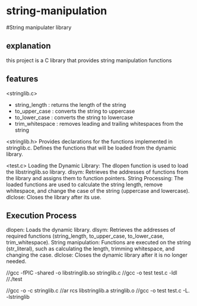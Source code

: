 # string-manipulation

#String manipulater library 

## explanation
this project is a C library that provides string manipulation functions

## features
<stringlib.c>
- string_length : returns the length of the string
- to_upper_case : converts the string to uppercase
- to_lower_case : converts the string to lowercase
- trim_whitespace : removes leading and trailing whitespaces from the string


<stringlib.h>
Provides declarations for the functions implemented in stringlib.c.
Defines the functions that will be loaded from the dynamic library.


<test.c>
Loading the Dynamic Library: The dlopen function is used to load the libstringlib.so library.
dlsym: Retrieves the addresses of functions from the library and assigns them to function pointers.
String Processing: The loaded functions are used to calculate the string length, remove whitespace, and change the case of the string (uppercase and lowercase).
dlclose: Closes the library after its use.


## Execution Process
<Dynamic Linking>
dlopen: Loads the dynamic library.
dlsym: Retrieves the addresses of required functions (string_length, to_upper_case, to_lower_case, trim_whitespace).
String manipulation: Functions are executed on the string (str_literal), such as calculating the length, trimming whitespace, and changing the case.
dlclose: Closes the dynamic library after it is no longer needed.

//gcc -fPIC -shared -o libstringlib.so stringlib.c
//gcc -o test test.c -ldl
//./test


<Static linking>
//gcc -o -c stringlib.c          
//ar rcs libstringlib.a stringlib.o  
//gcc -o test test.c -L. -lstringlib
